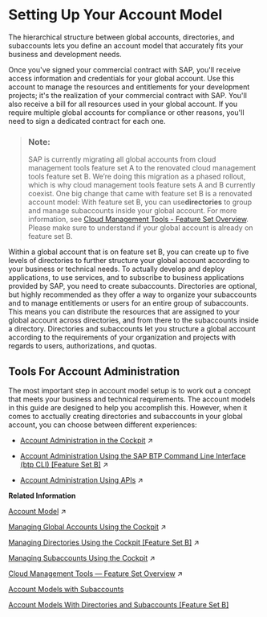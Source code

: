 <!-- loio2db81f42f5194454beecde6cd4994dda -->

# Setting Up Your Account Model

The hierarchical structure between global accounts, directories, and subaccounts lets you define an account model that accurately fits your business and development needs.

Once you've signed your commercial contract with SAP, you'll receive access information and credentials for your global account. Use this account to manage the resources and entitlements for your development projects; it's the realization of your commercial contract with SAP. You'll also receive a bill for all resources used in your global account. If you require multiple global accounts for compliance or other reasons, you'll need to sign a dedicated contract for each one.

> ### Note:  
> SAP is currently migrating all global accounts from cloud management tools feature set A to the renovated cloud management tools feature set B. We’re doing this migration as a phased rollout, which is why cloud management tools feature sets A and B currently coexist. One big change that came with feature set B is a renovated account model: With feature set B, you can use**directories** to group and manage subaccounts inside your global account. For more information, see [Cloud Management Tools - Feature Set Overview](https://help.sap.com/viewer/65de2977205c403bbc107264b8eccf4b/Cloud/en-US/caf4e4e23aef4666ad8f125af393dfb2.html). Please make sure to understand if your global account is already on feature set B.

Within a global account that is on feature set B, you can create up to five levels of directories to further structure your global account according to your business or technical needs. To actually develop and deploy applications, to use services, and to subscribe to business applications provided by SAP, you need to create subaccounts. Directories are optional, but highly recommended as they offer a way to organize your subaccounts and to manage entitlements or users for an entire group of subaccounts. This means you can distribute the resources that are assigned to your global account across directories, and from there to the subaccounts inside a directory. Directories and subaccounts let you structure a global account according to the requirements of your organization and projects with regards to users, authorizations, and quotas.



<a name="loio2db81f42f5194454beecde6cd4994dda__section_rwt_5sr_fnb"/>

## Tools For Account Administration

The most important step in account model setup is to work out a concept that meets your business and technical requirements. The account models in this guide are designed to help you accomplish this. However, when it comes to acctually creating directories and subaccounts in your global account, you can choose between different experiences:

-   [Account Administration in the Cockpit](https://help.sap.com/viewer/65de2977205c403bbc107264b8eccf4b/Cloud/en-US/8061ecc529d74465b2b9566a634943ec.html "Learn about frequent administrative tasks you can perform using the SAP BTP cockpit, such as managing global accounts, directories, subaccounts, entitlements, and members.") :arrow_upper_right:

-   [Account Administration Using the SAP BTP Command Line Interface (btp CLI) [Feature Set B]](https://help.sap.com/viewer/ea72206b834e4ace9cd834feed6c0e09/Cloud/en-US/7c6df2db6332419ea7a862191525377c.html "Use the SAP BTP command line interface (btp CLI) for account management tasks, such as creating or updating subaccounts and directories, and managing entitlements. It is an alternative to the SAP BTP cockpit for all users who like to work in a terminal or want to automate operations using scripts.") :arrow_upper_right:

-   [Account Administration Using APIs](https://help.sap.com/viewer/65de2977205c403bbc107264b8eccf4b/Cloud/en-US/1c8db1483d914cd99047aac5280f61ea.html "SAP BTP provides REST APIs that enable you to perform administrative tasks on the global account, directory, and subaccount level, such as creating or updating subaccounts, monitoring usage information, managing access, and managing service resources.") :arrow_upper_right:

**Related Information**  


[Account Model](https://help.sap.com/viewer/65de2977205c403bbc107264b8eccf4b/Cloud/en-US/8ed4a705efa0431b910056c0acdbf377.html#loio8ed4a705efa0431b910056c0acdbf377 "Learn more about the different types of accounts on SAP BTP and how they relate to each other.") :arrow_upper_right:

[Managing Global Accounts Using the Cockpit](https://help.sap.com/viewer/65de2977205c403bbc107264b8eccf4b/Cloud/en-US/667f34ba9222450491c2b848cd17e189.html "Your SAP BTP global account is the entry point for managing the resources, landscape, and entitlements for your departments and projects in a self-service manner.") :arrow_upper_right:

[Managing Directories Using the Cockpit [Feature Set B]](https://help.sap.com/viewer/ea72206b834e4ace9cd834feed6c0e09/Cloud/en-US/f495ac1a62684affbff9f2629fe58bb0.html "Learn how to organize and manage your subaccounts according to your technical and business needs by using directories in the SAP BTP cockpit.") :arrow_upper_right:

[Managing Subaccounts Using the Cockpit](https://help.sap.com/viewer/ea72206b834e4ace9cd834feed6c0e09/Cloud/en-US/55d0b6d8b96846b8ae93b85194df0944.html "Learn how to structure a global account according to your organization’s and project’s requirements with regard to members, authorizations, and entitlements by managing subaccounts.") :arrow_upper_right:

[Cloud Management Tools — Feature Set Overview](https://help.sap.com/viewer/65de2977205c403bbc107264b8eccf4b/Cloud/en-US/caf4e4e23aef4666ad8f125af393dfb2.html "Cloud management tools represent the group of technologies designed for managing SAP BTP.") :arrow_upper_right:

[Account Models with Subaccounts](account-models-with-subaccounts-049d331.md "Account Models 1 - 5 show ways to structure your global account into subaccounts. Note that all of them are just examples. They are not mutually exclusive and you can adapt them to your own needs.")

[Account Models With Directories and Subaccounts \[Feature Set B\]](account-models-with-directories-and-subaccounts-feature-set-b-b5a6b58.md#loiob5a6b58694784d0c9f4ff85f9b7336dd "With cloud management tools feature set B, we're introducing a more flexible account structure with directories.")

